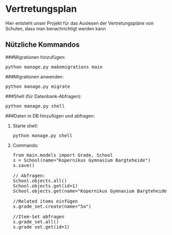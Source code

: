 # Vertretungsplan

Hier entsteht unser Projekt für das Auslesen der Vertretungspläne von Schulen, dass man benachrichtigt werden kann

## Nützliche Kommandos

###Migrationen hinzufügen:
<pre>python manage.py makemigrations main</pre>

###Migrationen anwenden:
<pre>python manage.py migrate</pre>

###Shell (für Datenbank-Abfragen):
<pre>python manage.py shell</pre>

###Daten in DB hinzufügen und abfragen:

1) Starte shell: <pre>python manage.py shell</pre>
2) Commands:
    <pre>from main.models import Grade, School
   s = School(name="Kopernikus Gymnasium Bargteheide")
   s.save()
   
   // Abfragen:
   School.objects.all()
   School.objects.get(id=1)
   School.objects.get(name="Kopernikus Gymnasium Bargteheide")
   
   //Related items einfügen
   s.grade_set.create(name="5a")
   
   //Item-Set abfragen
   s.grade_set.all()
   s.grade_set.get(id=1)
</pre>

